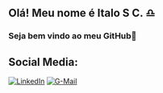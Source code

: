
## Olá! Meu nome é Italo S C. ♎
### Seja bem vindo ao meu GitHub🤙



## Social Media:
[![LinkedIn](https://img.shields.io/badge/LinkedIn-0077B5?style=for-the-badge&logo=linkedin&logoColor=white)](https://www.linkedin.com/in/i-s-c/) [![G-Mail](https://img.shields.io/badge/Gmail-D14836?style=for-the-badge&logo=gmail&logoColor=white)](italosilva1418@gmail.com)

